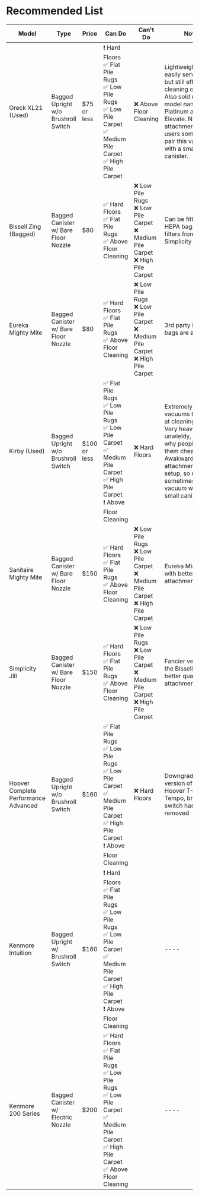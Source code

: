 # Recommended List<br> 


| Model                                  |  Type                                  |  Price       | Can Do                                                                                                                                                                            | Can't Do                                                                                            |  Notes                                                                                                                                                                                                                                |
|----------------------------------------|----------------------------------------|--------------|-----------------------------------------------------------------------------------------------------------------------------------------------------------------------------------|-----------------------------------------------------------------------------------------------------|---------------------------------------------------------------------------------------------------------------------------------------------------------------------------------------------------------------------------------------|
| Oreck XL21 (Used)                      | Bagged Upright   w/o Brushroll Switch  | $75 or less  | ❗ Hard Floors<br>     ✅ Flat Pile Rugs<br>     ✅ Low Pile Rugs<br>     ✅ Low Pile Carpet<br>     ✅ Medium Pile Carpet<br>     ✅ High Pile Carpet                                  | ❌ Above Floor Cleaning                                                                              | Lightweight and easily   serviceable but still effective at cleaning carpets. Also sold under the   model names Platinum and Elevate. No attachments, so users sometimes pair   this vacuum with a small canister.                    |
| Bissell   Zing (Bagged)                | Bagged Canister w/ Bare Floor Nozzle   | $80          | ✅ Hard   Floors<br>     ✅ Flat Pile Rugs<br>     ✅ Above Floor Cleaning                                                                                                           | ❌ Low   Pile Rugs<br>     ❌ Low Pile Carpet<br>     ❌ Medium Pile Carpet<br>     ❌ High Pile Carpet | Can be   fitted with HEPA bags and filters from Simplicity Jill                                                                                                                                                                       |
| Eureka Mighty Mite                     | Bagged Canister   w/ Bare Floor Nozzle | $80          | ✅ Hard Floors<br>     ✅ Flat Pile Rugs<br>     ✅ Above Floor Cleaning                                                                                                             | ❌ Low Pile Rugs<br>     ❌ Low Pile Carpet<br>     ❌ Medium Pile Carpet<br>     ❌ High Pile Carpet   | 3rd party HEPA bags are   available                                                                                                                                                                                                   |
| Kirby   (Used)                         | Bagged Upright w/o Brushroll Switch    | $100 or less | ✅ Flat   Pile Rugs<br>     ✅ Low Pile Rugs<br>     ✅ Low Pile Carpet<br>     ✅ Medium Pile Carpet<br>     ✅ High Pile Carpet<br>     ❗ Above Floor Cleaning                       | ❌ Hard   Floors                                                                                     | Extremely   well built vacuums that excel at cleaning carpet. Very heavy and unwieldy,   which is why people sell them cheaply. Awakward/outdated attachment hose   setup, so users sometimes pair this vacuum with a small canister. |
| Sanitaire Mighty Mite                  | Bagged Canister   w/ Bare Floor Nozzle | $150         | ✅ Hard Floors<br>     ✅ Flat Pile Rugs<br>     ✅ Above Floor Cleaning                                                                                                             | ❌ Low Pile Rugs<br>     ❌ Low Pile Carpet<br>     ❌ Medium Pile Carpet<br>     ❌ High Pile Carpet   | Eureka Mighty Mite with better   attachments                                                                                                                                                                                          |
| Simplicity   Jill                      | Bagged Canister w/ Bare Floor Nozzle   | $150         | ✅ Hard   Floors<br>     ✅ Flat Pile Rugs<br>     ✅ Above Floor Cleaning                                                                                                           | ❌ Low   Pile Rugs<br>     ❌ Low Pile Carpet<br>     ❌ Medium Pile Carpet<br>     ❌ High Pile Carpet | Fancier   version of the Bissell Zing with better quality attachments                                                                                                                                                                 |
| Hoover Complete Performance   Advanced | Bagged Upright   w/o Brushroll Switch  | $160         | ✅ Flat Pile Rugs<br>     ✅ Low Pile Rugs<br>     ✅ Low Pile Carpet<br>     ✅ Medium Pile Carpet<br>     ✅ High Pile Carpet<br>     ❗ Above Floor Cleaning                         | ❌ Hard Floors                                                                                       | Downgraded version of the Hoover   T-Series Tempo, brushroll switch has been removed                                                                                                                                                  |
| Kenmore   Intuition                    | Bagged Upright w/ Brushroll Switch     | $160         | ❗ Hard   Floors<br>     ✅ Flat Pile Rugs<br>     ✅ Low Pile Rugs<br>     ✅ Low Pile Carpet<br>     ✅ Medium Pile Carpet<br>     ✅ High Pile Carpet<br>     ❗ Above Floor Cleaning |                                                                                                     | ----                                                                                                                                                                                                                                  |
| Kenmore 200 Series                     | Bagged Canister   w/ Electric Nozzle   | $200         | ✅ Hard Floors<br>     ✅ Flat Pile Rugs<br>     ✅ Low Pile Rugs<br>     ✅ Low Pile Carpet<br>     ✅ Medium Pile Carpet<br>     ✅ High Pile Carpet<br>     ✅ Above Floor Cleaning   |                                                                                                     | ----                                                                                                                                                                                                                                  |

